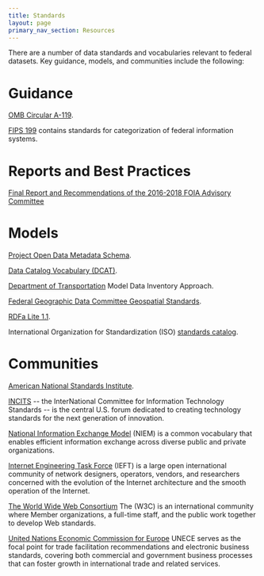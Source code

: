 ```yaml
---
title: Standards
layout: page
primary_nav_section: Resources
---
```


There are a number of data standards and vocabularies relevant to federal
datasets. Key guidance, models, and communities include the following:

# Guidance 

[OMB Circular A-119](https://obamawhitehouse.archives.gov/omb/circulars_a119/).

[FIPS 199](https://csrc.nist.gov/csrc/media/publications/fips/199/final/documents/fips-pub-199-final.pdf)
contains standards for categorization of federal information systems.

# Reports and Best Practices

[Final Report and Recommendations of the 2016-2018 FOIA Advisory Committee](https://www.archives.gov/files/final-report-and-recommendations-of-2016-2018-foia-advisory-committee.pdf)

# Models 

[Project Open Data Metadata Schema](https://project-open-data.cio.gov/v1.1/schema/).

[Data Catalog Vocabulary (DCAT)](https://www.w3.org/TR/vocab-dcat/).

[Department of Transportation](https://www.transportation.gov/sites/dot.gov/files/docs/DOT%20-%20OpenData%20-%20Data%20Inventory%20Approach.pdf)
Model Data Inventory Approach.

[Federal Geographic Data Committee Geospatial Standards](https://www.fgdc.gov/standards).

[RDFa Lite 1.1](https://www.w3.org/TR/rdfa-lite/).

International Organization for Standardization (ISO) [standards catalog](https://www.iso.org/standards-catalogue/browse-by-ics.html).

# Communities 

[American National Standards Institute](https://www.ansi.org/).

[INCITS](http://www.incits.org/) -- the InterNational Committee for Information
Technology Standards -- is the central U.S. forum dedicated to creating
technology standards for the next generation of innovation.

[National Information Exchange Model](https://www.niem.gov/) (NIEM) is a common
vocabulary that enables efficient information exchange across diverse public and
private organizations.

[Internet Engineering Task Force](https://www.ietf.org/) (IEFT) is a large open international community of network designers, operators, vendors, and researchers concerned with the evolution of the Internet architecture and the smooth operation of the Internet.

[The World Wide Web Consortium](https://www.w3.org/) The (W3C) is an international community where Member organizations, a full-time staff, and the public work together to develop Web standards.

[United Nations Economic Commission for Europe](http://www.unece.org/cefact/about.html) UNECE serves as the focal point for trade facilitation recommendations and electronic business standards, covering both commercial and government business processes that can foster growth in international trade and related services. 




